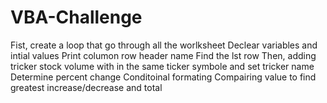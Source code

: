# VBA-Challenge

Fist, create a loop that go through all the worlksheet 
Declear variables and intial values
Print columon row header name 
Find the lst row 
Then, adding tricker stock volume with in the same ticker symbole and set tricker name 
Determine percent change 
Conditoinal formating 
Compairing value to find greatest increase/decrease and total 
